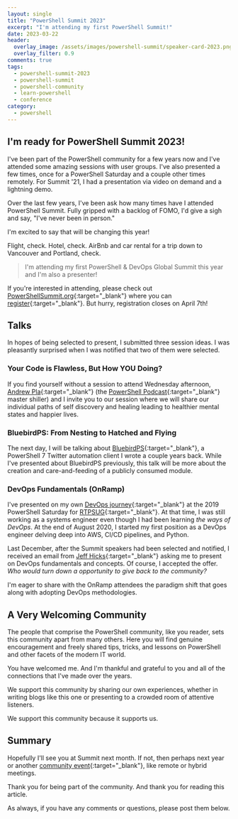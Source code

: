 ```yaml
---
layout: single
title: "PowerShell Summit 2023"
excerpt: "I'm attending my first PowerShell Summit!"
date: 2023-03-22
header:
  overlay_image: /assets/images/powershell-summit/speaker-card-2023.png
  overlay_filter: 0.9
comments: true
tags:
  - powershell-summit-2023
  - powershell-summit
  - powershell-community
  - learn-powershell
  - conference
category:
  - powershell
---
```


## I'm ready for PowerShell Summit 2023!

I've been part of the PowerShell community for a few years now and I've attended some amazing sessions with user groups.
I've also presented a few times, once for a PowerShell Saturday and a couple other times remotely.
For Summit '21, I had a presentation via video on demand and a lightning demo.

Over the last few years, I've been ask how many times have I attended PowerShell Summit.
Fully gripped with a backlog of FOMO, I'd give a sigh and say, "I've never been in person."

I'm excited to say that will be changing this year!

Flight, check.
Hotel, check.
AirBnb and car rental for a trip down to Vancouver and Portland, check.

> I'm attending my first PowerShell & DevOps Global Summit this year and I'm also a presenter!

If you're interested in attending, please check out [PowerShellSummit.org][PowerShellSummit]{:target="_blank"} where you can [register][Register]{:target="_blank"}. But hurry, registration closes on April 7th!

## Talks

In hopes of being selected to present, I submitted three session ideas.
I was pleasantly surprised when I was notified that two of them were selected.

### Your Code is Flawless, But How YOU Doing?

If you find yourself without a session to attend Wednesday afternoon, [Andrew Pla][AndrewPla]{:target="_blank"} (the [PowerShell Podcast][PowerShellPodcast]{:target="_blank"} master shiller) and
I invite you to our session where we will share our individual paths of self discovery and
healing leading to healthier mental states and happier lives.

### BluebirdPS: From Nesting to Hatched and Flying

The next day, I will be talking about [BluebirdPS][BluebirdPS]{:target="_blank"}, a PowerShell 7 Twitter automation client I wrote a couple years back.
While I've presented about BluebirdPS previously, this talk will be more about the creation and
care-and-feeding of a publicly consumed module.

### DevOps Fundamentals (OnRamp)

I've presented on my own [DevOps journey][DevOpsJourney]{:target="_blank"} at the 2019 PowerShell Saturday for [RTPSUG][RTPSUG]{:target="_blank"}.
At that time, I was still working as a systems engineer even though I had been learning *the ways of DevOps*.
At the end of August 2020, I started my first position as a DevOps engineer delving deep into AWS, CI/CD pipelines, and Python.

Last December, after the Summit speakers had been selected and notified, I received an email from [Jeff Hicks][JeffHicks]{:target="_blank"} asking me to present on DevOps fundamentals and concepts.
Of course, I accepted the offer.
*Who would turn down a opportunity to give back to the community?*

I'm eager to share with the OnRamp attendees the paradigm shift that goes along with adopting DevOps methodologies.

## A Very Welcoming Community

The people that comprise the PowerShell community, like you reader, sets this community apart from many others.
Here you will find genuine encouragement and freely shared tips, tricks, and lessons on PowerShell
and other facets of the modern IT world.

You have welcomed me.
And I'm thankful and grateful to you and all of the connections that I've made over the years.

We support this community by sharing our own experiences, whether in writing blogs like this one or
presenting to a crowded room of attentive listeners.

We support this community because it supports us.

## Summary

Hopefully I'll see you at Summit next month.
If not, then perhaps next year or another [community event][CommunityEvent]{:target="_blank"},
like remote or hybrid meetings.

Thank you for being part of the community.
And thank you for reading this article.

As always, if you have any comments or questions, please post them below.

[PowerShellSummit]: https://powershellsummit.org
[Register]: https://powershellsummit.org/#!/tickets
[AndrewPla]: https://andrewpla.tech/
[PowerShellPodcast]: https://powershellpodcast.podbean.com/
[BluebirdPS]: https://docs.bluebirdps.dev/en/latest/
[DevOpsJourney]: https://github.com/thedavecarroll/Presentations#2019
[RTPSUG]: https://twitter.com/rtpsug
[JeffHicks]: https://jdhitsolutions.github.io/
[CommunityEvent]: https://powershell.org/
